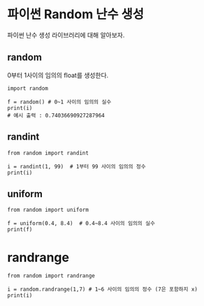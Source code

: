 # 파이썬 Random 난수 생성

파이썬 난수 생성 라이브러리에 대해 알아보자. 

## random

0부터 1사이의 임의의 float를 생성한다.

```
import random

f = random() # 0~1 사이의 임의의 실수
print(i) 
# 예시 출력 : 0.74036690927287964
```

## randint

```
from random import randint
 
i = randint(1, 99)  # 1부터 99 사이의 임의의 정수
print(i)
```

## uniform

```
from random import uniform
 
f = uniform(0.4, 8.4)  # 0.4~8.4 사이의 임의의 실수
print(f)
```

# randrange

```
from random import randrange

i = random.randrange(1,7) # 1~6 사이의 임의의 정수 (7은 포함하지 x)
print(i)
```